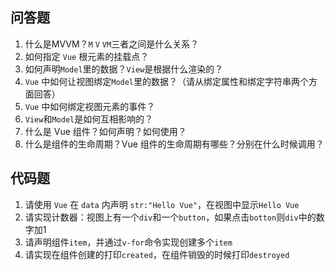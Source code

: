 ## 问答题

1. 什么是MVVM？`M` `V` `VM`三者之间是什么关系？
2. 如何指定 `Vue` 根元素的挂载点？
3. 如何声明`Model`里的数据？`View`是根据什么渲染的？
4. `Vue` 中如何让视图绑定`Model`里的数据？（请从绑定属性和绑定字符串两个方面回答）
5. `Vue` 中如何绑定视图元素的事件？
6. `View`和`Model`是如何互相影响的？
7. 什么是 Vue 组件？如何声明？如何使用？
8. 什么是组件的生命周期？Vue 组件的生命周期有哪些？分别在什么时候调用？

## 代码题

1. 请使用 `Vue` 在 `data` 内声明 `str:"Hello Vue"`，在视图中显示`Hello Vue`
2. 请实现计数器：视图上有一个`div`和一个`button`，如果点击`botton`则`div`中的数字加1
3. 请声明组件`item`，并通过`v-for`命令实现创建多个`item`
4. 请实现在组件创建的打印`created`，在组件销毁的时候打印`destroyed`